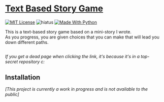 # [Text Based Story Game]
[![MIT License][license-img]][license] ![hiatus] [![Made With Python][python-img]][python]

This is a text-based story game based on a mini-story I wrote.\
As you progress, you are given choices that you can make that will lead you down different paths.

## 
*If you get a dead page when clicking the link, it's because it's in a top-secret repository c:*

## Installation
*[This project is currently a work in progress and is not available to the public]*


[Text Based Story Game]: https://github.com/KaizNG/TextBasedGame

[license-img]: https://img.shields.io/github/license/KaizNG/Pokemon-IV-Percentage
[license]: https://choosealicense.com/licenses/mit/

[stopped]: https://img.shields.io/badge/status-Not%20Updating-red.svg
[hiatus]: https://img.shields.io/badge/Status-On%20Hiatus-orange.svg
[updating]: https://img.shields.io/badge/status-Updating-009b31.svg

[changelog-img]: https://img.shields.io/badge/changelog-545454.svg
[changelog]: ./CHANGELOG.md

[python-img]:https://img.shields.io/badge/made%20with-Python-1f425f.svg
[python]:https://www.python.org/
